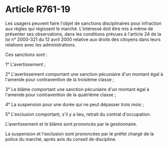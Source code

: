 # Article R761-19

Les usagers peuvent faire l'objet de sanctions disciplinaires pour infraction aux règles qui régissent le marché. L'intéressé doit être mis à même de présenter ses observations, dans les conditions prévues à l'article 24 de la loi n° 2000-321 du 12 avril 2000 relative aux droits des citoyens dans leurs relations avec les administrations.

Ces sanctions sont :

1° L'avertissement ;

2° L'avertissement comportant une sanction pécuniaire d'un montant égal à l'amende pour contravention de la troisième classe ;

3° Le blâme comportant une sanction pécuniaire d'un montant égal à l'amende pour contravention de la quatrième classe ;

4° La suspension pour une durée qui ne peut dépasser trois mois ;

5° L'exclusion comportant, s'il y a lieu, retrait du contrat d'occupation.

L'avertissement et le blâme sont prononcés par le gestionnaire.

La suspension et l'exclusion sont prononcées par le préfet chargé de la police du marché, après avis du conseil de discipline.
